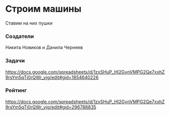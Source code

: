 # Строим машины
Ставим на них пушки

### Создатели
Никита Новиков и Данила Черняев

### Задачи
https://docs.google.com/spreadsheets/d/1zxSHuP_HI2GynVMPG2Qe7xxhZ9rsYm5qTj0rQWr_yjg/edit#gid=1854640226

### Рейтинг
https://docs.google.com/spreadsheets/d/1zxSHuP_HI2GynVMPG2Qe7xxhZ9rsYm5qTj0rQWr_yjg/edit#gid=296788835
